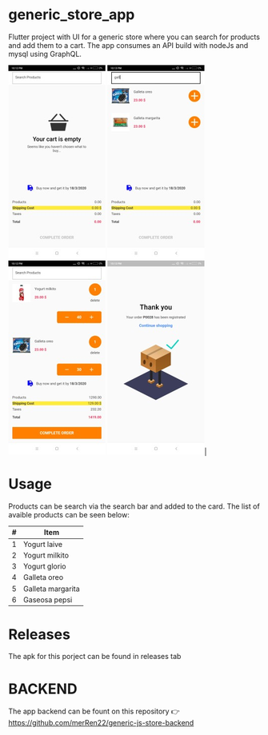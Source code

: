 # generic_store_app

Flutter project with UI for a generic store where you can search for products and add them to a cart. The app consumes an API build with nodeJs and mysql using GraphQL.

![alt text](https://raw.githubusercontent.com/merRen22/generic-js-store-app/master/showCase/1.jpg)
![alt text](https://raw.githubusercontent.com/merRen22/generic-js-store-app/master/showCase/2.jpg)
![alt text](https://raw.githubusercontent.com/merRen22/generic-js-store-app/master/showCase/3.jpg)
![alt text](https://raw.githubusercontent.com/merRen22/generic-js-store-app/master/showCase/4.jpg)|

# Usage

Products can be search via the search bar and added to the card. The list of avaible products can be seen below:

| # | Item |
| ------------- | ------------- |
| 1  | Yogurt laive  |
| 2  | Yogurt milkito  |
| 3  | Yogurt glorio  |
| 4  | Galleta oreo  |
| 5  | Galleta margarita  |
| 6  | Gaseosa pepsi  |

# Releases

The apk for this porject can be found in releases tab

# BACKEND

The app backend can be fount on this repository
👉
https://github.com/merRen22/generic-js-store-backend
